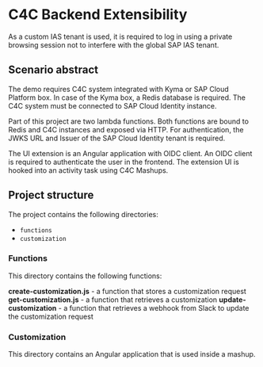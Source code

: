 # C4C Backend Extensibility

As a custom IAS tenant is used, it is required to log in using a private browsing session not to interfere with the global SAP IAS tenant.

## Scenario abstract

The demo requires C4C system integrated with Kyma or SAP Cloud Platform box. In case of the Kyma box, a Redis database is required. The C4C system must be connected to SAP Cloud Identity instance.

Part of this project are two lambda functions. Both functions are bound to Redis and C4C instances and exposed via HTTP. For authentication, the JWKS URL and Issuer of the SAP Cloud Identity tenant is required.

The UI extension is an Angular application with OIDC client. An OIDC client is required to authenticate the user in the frontend. The extension UI is hooked into an activity task using C4C Mashups.

## Project structure

The project contains the following directories:
- `functions`
- `customization`

### Functions

This directory contains the following functions:

**create-customization.js** - a function that stores a customization request
**get-customization.js** - a function that retrieves a customization
**update-customization** - a function that retrieves a webhook from Slack to update the customization request

### Customization

This directory contains an Angular application that is used inside a mashup.
